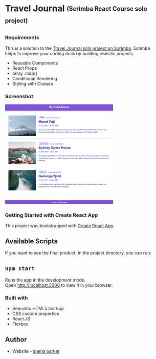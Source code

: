 # Travel Journal <sub><sup>(Scrimba React Course solo project)</sup></sub>


### Requirements
This is a solution to the [Travel Journal solo project on Scrimba](https://scrimba.com/learn/learnjavascript/). Scrimba helps to improve your coding skills by building realistic projects.

- Reusable Components
- React Props
- array .map()
- Conditional Rendering
- Styling with Classes

### Screenshot
<img src="src/images/screenshot.png" width="70%"/>

### Getting Started with Create React App

This project was bootstrapped with [Create React App](https://github.com/facebook/create-react-app).

## Available Scripts

If you want to see the final product, in the project directory, you can run:

## `npm start`

Runs the app in the development mode.\
Open [http://localhost:3000](http://localhost:3000) to view it in your browser.

### Built with

- Semantic HTML5 markup
- CSS custom properties
- React.JS
- Flexbox

## Author

- Website - [sneha parkar](https://snehaparkar.in)
